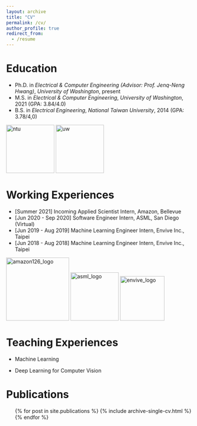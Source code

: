 ```yaml
---
layout: archive
title: "CV"
permalink: /cv/
author_profile: true
redirect_from:
  - /resume
---
```


<!-- {% include base_path %} -->

Education
======
* Ph.D. in *Electrical & Computer Engineering (Advisor: Prof. Jenq-Neng Hwang)*, *University of Washington*, present
* M.S. in *Electrical & Computer Engineering*, *University of Washington*, 2021 (GPA:  3.84/4.0)
* B.S. in *Electrical Engineering*, *National Taiwan University*, 2014 (GPA: 3.78/4,0)


<img src="https://yangchris11.github.io/images/cv/ntu.png" alt="ntu" width ="130" height="130"/>
<img src="https://yangchris11.github.io/images/cv/uw.png" alt="uw" width ="130" height="130"/>



Working Experiences
======
* [Summer 2021] Incoming Applied Scientist Intern, Amazon, Bellevue
* [Jun 2020 - Sep 2020] Software Engineer Intern, ASML, San Diego (Virtual)
* [Jun 2019 - Aug 2019] Machine Learning Engineer Intern, Envive Inc., Taipei
* [Jun 2018 - Aug 2018] Machine Learning Engineer Intern, Envive Inc., Taipei

<img src="https://yangchris11.github.io/images/cv/amazonlab126.png" alt="amazon126_logo" width="170"/>  
<img src="https://yangchris11.github.io/images/cv/asml.png" alt="asml_logo" width="130"/>
<img src="https://yangchris11.github.io/images/cv/envive.png" alt="envive_logo" width="120"/>
  


Teaching Experiences
======
* Machine Learning 

* Deep Learning for Computer Vision


Publications
======
  <ul>{% for post in site.publications %}
    {% include archive-single-cv.html %}
  {% endfor %}</ul>
  